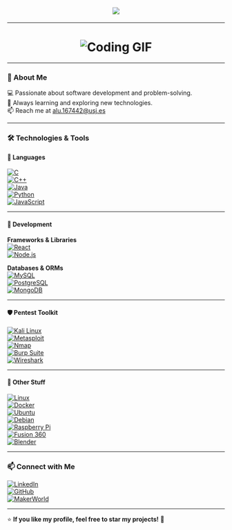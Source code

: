 <h1 align="center">
  <img src="https://readme-typing-svg.demolab.com?font=Fira+Code&size=24&pause=1000&color=F7F7F7&center=true&vCenter=true&width=600&lines=Hi+there!+I'm+Maximo+🚀;Passionate+Engineer+%26+Tech+Enthusiast!">
</h1>

---

<h1 align="center">
  <img src="https://tenor.com/view/cats-cat-computer-gif-15556901.gif" alt="Coding GIF">
</h1>

---

### 📖 About Me
💻 Passionate about software development and problem-solving.  
🚀 Always learning and exploring new technologies.  
📫 Reach me at [alu.167442@usj.es](mailto:alu.167442@usj.es)  

---

### 🛠 Technologies & Tools

#### 🚀 Languages
[![C](https://img.shields.io/badge/C-A8B9CC?style=for-the-badge&logo=c&logoColor=white)](https://en.cppreference.com/w/c)  
[![C++](https://img.shields.io/badge/C++-00599C?style=for-the-badge&logo=c%2b%2b&logoColor=white)](https://cplusplus.com/doc/)  
[![Java](https://img.shields.io/badge/Java-007396?style=for-the-badge&logo=java&logoColor=white)](https://docs.oracle.com/en/java/)  
[![Python](https://img.shields.io/badge/Python-3776AB?style=for-the-badge&logo=python&logoColor=white)](https://docs.python.org/3/)  
[![JavaScript](https://img.shields.io/badge/JavaScript-F7DF1E?style=for-the-badge&logo=javascript&logoColor=black)](https://developer.mozilla.org/en-US/docs/Web/JavaScript)  

---

#### 🔧 Development  
**Frameworks & Libraries**  
[![React](https://img.shields.io/badge/React-61DAFB?style=for-the-badge&logo=react&logoColor=black)](https://react.dev/)  
[![Node.js](https://img.shields.io/badge/Node.js-339933?style=for-the-badge&logo=node.js&logoColor=white)](https://nodejs.org/en/docs/)  

**Databases & ORMs**  
[![MySQL](https://img.shields.io/badge/MySQL-4479A1?style=for-the-badge&logo=mysql&logoColor=white)](https://dev.mysql.com/doc/)  
[![PostgreSQL](https://img.shields.io/badge/PostgreSQL-336791?style=for-the-badge&logo=postgresql&logoColor=white)](https://www.postgresql.org/docs/)  
[![MongoDB](https://img.shields.io/badge/MongoDB-47A248?style=for-the-badge&logo=mongodb&logoColor=white)](https://www.mongodb.com/docs/)  

---

#### 🛡 Pentest Toolkit  
[![Kali Linux](https://img.shields.io/badge/Kali_Linux-557C94?style=for-the-badge&logo=kali-linux&logoColor=white)](https://www.kali.org/docs/)  
[![Metasploit](https://img.shields.io/badge/Metasploit-1572B6?style=for-the-badge&logo=metasploit&logoColor=white)](https://docs.metasploit.com/)  
[![Nmap](https://img.shields.io/badge/Nmap-00479C?style=for-the-badge&logo=nmap&logoColor=white)](https://nmap.org/book/man.html)  
[![Burp Suite](https://img.shields.io/badge/Burp_Suite-FF7139?style=for-the-badge&logo=burp-suite&logoColor=white)](https://portswigger.net/burp/documentation)  
[![Wireshark](https://img.shields.io/badge/Wireshark-1679A7?style=for-the-badge&logo=wireshark&logoColor=white)](https://www.wireshark.org/docs/)  

---

#### 🎯 Other Stuff  
[![Linux](https://img.shields.io/badge/Linux-FCC624?style=for-the-badge&logo=linux&logoColor=black)](https://www.linux.org/pages/download/)  
[![Docker](https://img.shields.io/badge/Docker-2496ED?style=for-the-badge&logo=docker&logoColor=white)](https://docs.docker.com/)  
[![Ubuntu](https://img.shields.io/badge/Ubuntu-E95420?style=for-the-badge&logo=ubuntu&logoColor=white)](https://ubuntu.com/)  
[![Debian](https://img.shields.io/badge/Debian-A81D33?style=for-the-badge&logo=debian&logoColor=white)](https://www.debian.org/doc/)  
[![Raspberry Pi](https://img.shields.io/badge/Raspberry_Pi-A22846?style=for-the-badge&logo=raspberry-pi&logoColor=white)](https://www.raspberrypi.com/documentation/)  
[![Fusion 360](https://img.shields.io/badge/Fusion_360-FAA41A?style=for-the-badge&logo=autodesk&logoColor=white)](https://help.autodesk.com/view/fusion360/ENU/)  
[![Blender](https://img.shields.io/badge/Blender-F5792A?style=for-the-badge&logo=blender&logoColor=white)](https://docs.blender.org/manual/en/latest/)  

---

### 📫 Connect with Me  
[![LinkedIn](https://img.shields.io/badge/LinkedIn-0A66C2?style=for-the-badge&logo=linkedin&logoColor=white)](https://www.linkedin.com/in/maximo-valenciano-alvarez/)  
[![GitHub](https://img.shields.io/badge/GitHub-181717?style=for-the-badge&logo=github&logoColor=white)](https://github.com/Mxz-11)  
[![MakerWorld](https://img.shields.io/badge/MakerWorld-00AEEF?style=for-the-badge&logo=makerworld&logoColor=white)](https://makerworld.com/en/@max_zgz)  

---

⭐ **If you like my profile, feel free to star my projects!** 🚀
